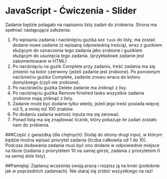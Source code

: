 # JavaScript - Ćwiczenia - Slider

Zadanie będzie polagało na napisaniu listy zadań do zrobienia. Strona ma spełniać następujące założenia:

1. Po wpisaniu zadania i naciśnięciu guzika ```Add task``` do listy, ma zostać dodane nowe zadanie (z wpisaną odpowiednią treścią), wraz z guzikiem służącym do oznaczenia tego zadania jako zrobione i guzikiem służącym do usunięcia tego zadania. (przykładowe zadanie jest zakomentowane w HTML)
2. Po naciśnięciu na guzik Complete przy zadaniu, treść zadania ma się zmienić na kolor czerwony (jeżeli zadanie jest zrobione). Po ponownym naciśniećiu guzika Complete, zadanie znowu wraca do koloru domylśnego (czyli nie zrobione).
3. Po naciśniećiu guzika Delete zadanie ma zniknąć z lisy.
4. Po naciśnięciu guzika Remove finished tasks wszystkie zadania zrobione mają zniknąć z listy.
5. Zadanie może być dodane tylko wtedy, jeżeli jego treść posiada więcej niż 5, a mniej niż 100 znaków.
6. Po dodaniu zadania wartość inputa ma się zerować.
7. Ponad listą ma się znajdować licznik, który pokazuje ile zadań zostało nam do zrobienia.

###Część z gwiazdką (dla chętnych):
Dodaj do strony drugi input, w którym będzie można wpisać priorytet zadania (liczba całkowita od 1 do 10).
Podczas dodawania zadania musi być ono dodane w odpowiednie miejsce na liście (zadania z priorytetem 10 na samej górze, zadania z priorytetem 0 na semej dole listy).


##Pamiętaj:
Zaplanuj wcześniej swoją pracę i rozpisz ją na kroki (podobnie jak w poprzednich zadaniach).
Nie staraj się zróbić wszystkiego na raz!
